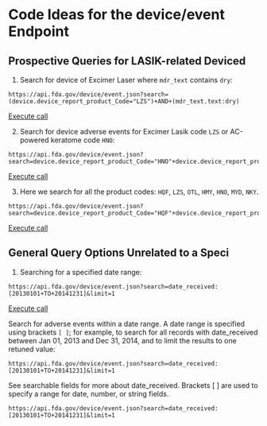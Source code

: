# Code Ideas for the device/event Endpoint

## Prospective Queries for LASIK-related Deviced

1. Search for device of Excimer Laser where `mdr_text` contains `dry`:

```
https://api.fda.gov/device/event.json?search=(device.device_report_product_Code="LZS")+AND+(mdr_text.text:dry)
```

<a href='https://api.fda.gov/device/event.json?search=(device.device_report_product_Code="LZS")+AND+(mdr_text.text:dry)'>Execute call</a>

2. Search for device adverse events for Excimer Lasik code `LZS` or AC-powered keratome code `HNO`:

```
https://api.fda.gov/device/event.json?search=device.device_report_product_Code="HNO"+device.device_report_product_Code="LZS"
```

<a href='https://api.fda.gov/device/event.json?search=device.device_report_product_Code="HNO"+device.device_report_product_Code="LZS"'>Execute call</a>

3. Here we search for all the product codes: `HQF`, `LZS`, `OTL`, `HMY`, `HNO`, `MYD`, `NKY`.

```
https://api.fda.gov/device/event.json?search=device.device_report_product_Code="HQF"+device.device_report_product_Code="LZS"+device.device_report_product_Code="OTL"+device.device_report_product_Code="HMY"+device.device_report_product_Code="HNO"+device.device_report_product_Code="MYD"+device.device_report_product_Code="NKY"
```

<a href='https://api.fda.gov/device/event.json?search=device.device_report_product_Code="HQF"+device.device_report_product_Code="LZS"+device.device_report_product_Code="OTL"+device.device_report_product_Code="HMY"+device.device_report_product_Code="HNO"+device.device_report_product_Code="MYD"+device.device_report_product_Code="NKY"'>Execute call</a>

## General Query Options Unrelated to a Speci

1. Searching for a specified date range:

```
https://api.fda.gov/device/event.json?search=date_received:[20130101+TO+20141231]&limit=1
```

<a href='https://api.fda.gov/device/event.json?search=date_received:[20130101+TO+20141231]&limit=1'>Execute call</a>

Search for adverse events within a date range. A date range is specified using brackets `[ ]`; for example, to search for all records with date\_received between
Jan 01, 2013 and Dec 31, 2014, and to limit the results to one retuned value:

`https://api.fda.gov/device/event.json?search=date_received:[20130101+TO+20141231]&limit=1`

See searchable fields for more about date\_received. Brackets [ ] are used to specify a range for date, number, or string fields.

`https://api.fda.gov/device/event.json?search=date_received:[20130101+TO+20141231]&limit=1`


